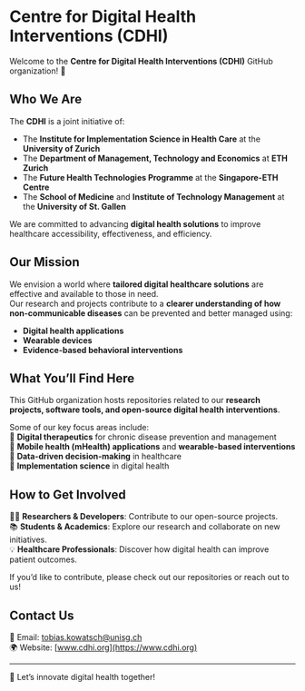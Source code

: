 # Centre for Digital Health Interventions (CDHI)

Welcome to the **Centre for Digital Health Interventions (CDHI)** GitHub organization! 🚀  

## **Who We Are**
The **CDHI** is a joint initiative of:  
- The **Institute for Implementation Science in Health Care** at the **University of Zurich**  
- The **Department of Management, Technology and Economics** at **ETH Zurich**  
- The **Future Health Technologies Programme** at the **Singapore-ETH Centre**  
- The **School of Medicine** and **Institute of Technology Management** at the **University of St. Gallen**  

We are committed to advancing **digital health solutions** to improve healthcare accessibility, effectiveness, and efficiency.  

## **Our Mission**  
We envision a world where **tailored digital healthcare solutions** are effective and available to those in need.  
Our research and projects contribute to a **clearer understanding of how non-communicable diseases** can be prevented and better managed using:  
- **Digital health applications**  
- **Wearable devices**  
- **Evidence-based behavioral interventions**  

## **What You’ll Find Here**  
This GitHub organization hosts repositories related to our **research projects, software tools, and open-source digital health interventions**.  

Some of our key focus areas include:  
📌 **Digital therapeutics** for chronic disease prevention and management  
📌 **Mobile health (mHealth) applications** and **wearable-based interventions**  
📌 **Data-driven decision-making** in healthcare  
📌 **Implementation science** in digital health  

## **How to Get Involved**  
👩‍💻 **Researchers & Developers**: Contribute to our open-source projects.  
📚 **Students & Academics**: Explore our research and collaborate on new initiatives.  
💡 **Healthcare Professionals**: Discover how digital health can improve patient outcomes.  

If you’d like to contribute, please check out our repositories or reach out to us!  

## **Contact Us**  
📧 Email: [tobias.kowatsch@unisg.ch](mailto:tobias.kowatsch@unisg.ch)  
🌍 Website: [www.cdhi.org](https://www.cdhi.org) 

---  

🚀 Let’s innovate digital health together!  
